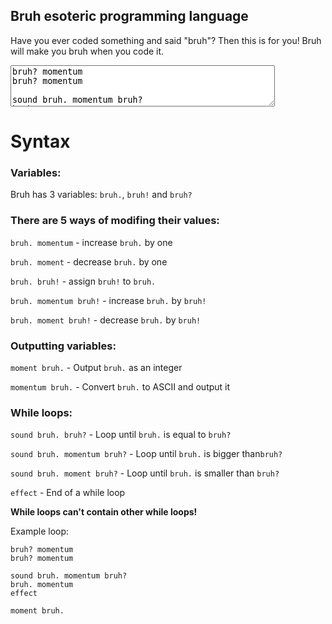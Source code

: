 ## Bruh esoteric programming language
Have you ever coded something and said "bruh"? Then this is for you!
Bruh will make you bruh when you code it.

<div id="text"></div>
 
<script>
document.getElementById("text").innerHTML = "Text added by JavaScript code";
</script>

<textarea rows="4" cols="50">
bruh? momentum
bruh? momentum

sound bruh. momentum bruh?
bruh. momentum
effect

moment bruh.
</textarea>

# Syntax 

### Variables:

Bruh has 3 variables: ```bruh.```, ```bruh!``` and ```bruh?```


### There are 5 ways of modifing their values:

```bruh. momentum``` - increase ```bruh.``` by one

```bruh. moment``` - decrease ```bruh.``` by one
 
```bruh. bruh!``` - assign ```bruh!``` to ```bruh.``` 

```bruh. momentum bruh!``` - increase ```bruh.``` by ```bruh!```

```bruh. moment bruh!``` - decrease ```bruh.``` by ```bruh!```


### Outputting variables:

```moment bruh.``` - Output ```bruh.``` as an integer

```momentum bruh.``` - Convert ```bruh.``` to ASCII and output it


### While loops:

```sound bruh. bruh?``` - Loop until ```bruh.``` is equal to ```bruh?```

```sound bruh. momentum bruh?``` - Loop until ```bruh.``` is bigger than```bruh?```

```sound bruh. moment bruh?``` - Loop until ```bruh.``` is smaller than ```bruh?```

```effect``` - End of a while loop

**While loops can't contain other while loops!**

Example loop:

```
bruh? momentum
bruh? momentum

sound bruh. momentum bruh?
bruh. momentum
effect

moment bruh.
```
